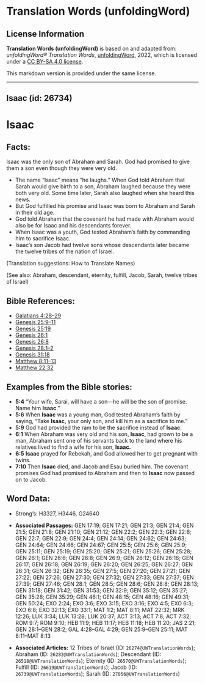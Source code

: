 # Translation Words (unfoldingWord)

## License Information

**Translation Words (unfoldingWord)** is based on and adapted from: _unfoldingWord® Translation Words_, [unfoldingWord](https://unfoldingword.org/utw), 2022, which is licensed under a [CC BY-SA 4.0 license](https://creativecommons.org/licenses/by-sa/4.0/legalcode.en).

This markdown version is provided under the same license.



--------------------------------

## Isaac (id: 26734)

Isaac
=====

Facts:
------

Isaac was the only son of Abraham and Sarah. God had promised to give them a son even though they were very old.

* The name “Isaac” means “he laughs.” When God told Abraham that Sarah would give birth to a son, Abraham laughed because they were both very old. Some time later, Sarah also laughed when she heard this news.
* But God fulfilled his promise and Isaac was born to Abraham and Sarah in their old age.
* God told Abraham that the covenant he had made with Abraham would also be for Isaac and his descendants forever.
* When Isaac was a youth, God tested Abraham’s faith by commanding him to sacrifice Isaac.
* Isaac’s son Jacob had twelve sons whose descendants later became the twelve tribes of the nation of Israel.

(Translation suggestions: How to Translate Names)

(See also: Abraham, descendant, eternity, fulfill, Jacob, Sarah, twelve tribes of Israel)

Bible References:
-----------------

* [Galatians 4:28–29](https://ref.ly/Gal4:28-Gal4:29)
* [Genesis 25:9–11](https://ref.ly/Gen25:9-Gen25:11)
* [Genesis 25:19](https://ref.ly/Gen25:19)
* [Genesis 26:1](https://ref.ly/Gen26:1)
* [Genesis 26:8](https://ref.ly/Gen26:8)
* [Genesis 28:1–2](https://ref.ly/Gen28:1-Gen28:2)
* [Genesis 31:18](https://ref.ly/Gen31:18)
* [Matthew 8:11–13](https://ref.ly/Matt8:11-Matt8:13)
* [Matthew 22:32](https://ref.ly/Matt22:32)

Examples from the Bible stories:
--------------------------------

* **5:4** “Your wife, Sarai, will have a son—he will be the son of promise. Name him **Isaac**.”
* **5:6** When **Isaac** was a young man, God tested Abraham’s faith by saying, “Take **Isaac**, your only son, and kill him as a sacrifice to me.”
* **5:9** God had provided the ram to be the sacrifice instead of **Isaac**.
* **6:1** When Abraham was very old and his son, **Isaac**, had grown to be a man, Abraham sent one of his servants back to the land where his relatives lived to find a wife for his son, **Isaac.**
* **6:5** **Isaac** prayed for Rebekah, and God allowed her to get pregnant with twins.
* **7:10** Then **Isaac** died, and Jacob and Esau buried him. The covenant promises God had promised to Abraham and then to **Isaac** now passed on to Jacob.

Word Data:
----------

* Strong’s: H3327, H3446, G24640

* **Associated Passages:** GEN 17:19; GEN 17:21; GEN 21:3; GEN 21:4; GEN 21:5; GEN 21:8; GEN 21:10; GEN 21:12; GEN 22:2; GEN 22:3; GEN 22:6; GEN 22:7; GEN 22:9; GEN 24:4; GEN 24:14; GEN 24:62; GEN 24:63; GEN 24:64; GEN 24:66; GEN 24:67; GEN 25:5; GEN 25:6; GEN 25:9; GEN 25:11; GEN 25:19; GEN 25:20; GEN 25:21; GEN 25:26; GEN 25:28; GEN 26:1; GEN 26:6; GEN 26:8; GEN 26:9; GEN 26:12; GEN 26:16; GEN 26:17; GEN 26:18; GEN 26:19; GEN 26:20; GEN 26:25; GEN 26:27; GEN 26:31; GEN 26:32; GEN 26:35; GEN 27:5; GEN 27:20; GEN 27:21; GEN 27:22; GEN 27:26; GEN 27:30; GEN 27:32; GEN 27:33; GEN 27:37; GEN 27:39; GEN 27:46; GEN 28:1; GEN 28:5; GEN 28:6; GEN 28:8; GEN 28:13; GEN 31:18; GEN 31:42; GEN 31:53; GEN 32:9; GEN 35:12; GEN 35:27; GEN 35:28; GEN 35:29; GEN 46:1; GEN 48:15; GEN 48:16; GEN 49:31; GEN 50:24; EXO 2:24; EXO 3:6; EXO 3:15; EXO 3:16; EXO 4:5; EXO 6:3; EXO 6:8; EXO 32:13; EXO 33:1; MAT 1:2; MAT 8:11; MAT 22:32; MRK 12:26; LUK 3:34; LUK 13:28; LUK 20:37; ACT 3:13; ACT 7:8; ACT 7:32; ROM 9:7; ROM 9:10; HEB 11:9; HEB 11:17; HEB 11:18; HEB 11:20; JAS 2:21; GEN 28:1–GEN 28:2; GAL 4:28–GAL 4:29; GEN 25:9–GEN 25:11; MAT 8:11–MAT 8:13
* **Associated Articles:** 12 Tribes of Israel (ID: `26274@UWTranslationWords`); Abraham (ID: `26282@UWTranslationWords`); Descendant (ID: `26518@UWTranslationWords`); Eternity (ID: `26570@UWTranslationWords`); Fulfill (ID: `26619@UWTranslationWords`); Jacob (ID: `26739@UWTranslationWords`); Sarah (ID: `27056@UWTranslationWords`)

